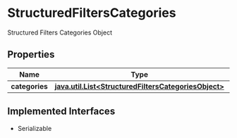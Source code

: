 

# StructuredFiltersCategories

Structured Filters Categories Object

## Properties

Name | Type | Description | Notes
------------ | ------------- | ------------- | -------------
**categories** | [**java.util.List&lt;StructuredFiltersCategoriesObject&gt;**](StructuredFiltersCategoriesObject.md) |  |  [optional]


## Implemented Interfaces

* Serializable



